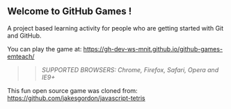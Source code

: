 ## Welcome to GitHub Games !

A project based learning activity for people who are getting started with Git and GitHub.

You can play the game at: https://gh-dev-ws-mnit.github.io/github-games-emteach/

>> _*SUPPORTED BROWSERS*: Chrome, Firefox, Safari, Opera and IE9+_

This fun open source game was cloned from: https://github.com/jakesgordon/javascript-tetris
